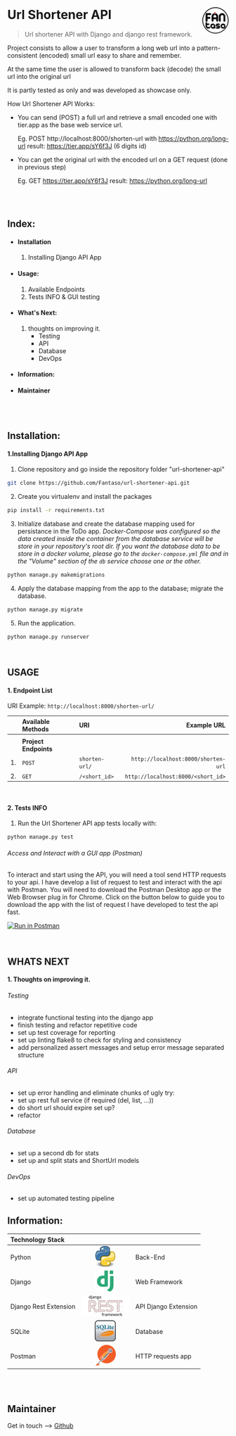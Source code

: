 <!-- logo -->
<a href="https://github.io/fantaso">
<img src="/readme/fantaso.png" align="right" />
</a>

<!-- header -->
<h1 style="text-align: left; margin-top:0px;">
  Url Shortener API
</h1>

> Url shortener API with Django and django rest framework.

<!-- build -->
<!-- [![Build Status][travis-image]][travis-link] -->




Project consists to allow a user to transform a long web url into a
pattern-consistent (encoded) small url easy to share and remember.

At the same time the user is allowed to transform back (decode)
the small url into the original url 

It is partly tested as only and was developed as showcase only.




How Url Shortener API Works:
- You can send (POST) a full url and retrieve a small encoded one with tier.app as the base web service url.

    Eg. POST http://localhost:8000/shorten-url
        with https://python.org/long-url
        result: https://tier.app/sY6f3J (6 digits id)
    
- You can get the original url with the encoded url on a GET request (done in previous step)

    Eg. GET https://tier.app/sY6f3J
        result: https://python.org/long-url
        

<br><br>

## Index:
- #### Installation
    1. Installing Django API App

- #### Usage:
    1. Available Endpoints
    2. Tests INFO & GUI testing

- #### What's Next:
    1. thoughts on improving it.
        - Testing
        - API
        - Database
        - DevOps

- #### Information:
- #### Maintainer


<br><br>


## Installation:
#### 1.Installing Django API App

1. Clone repository and go inside the repository folder "url-shortener-api"
```sh
git clone https://github.com/Fantaso/url-shortener-api.git
```

2. Create you virtualenv and install the packages
```sh
pip install -r requirements.txt
```

3. Initialize database and create the database mapping used for persistance in the ToDo app. _Docker-Compose was configured so the data created inside the container from the database service will be store in your repository's root dir. If you want the database data to be store in a docker volume, please go to the `docker-compose.yml` file and in the "Volume" section of the `db` service  choose one or the other._
```sh
python manage.py makemigrations
```

4. Apply the database mapping from the app to the database; migrate the database.
```sh
python manage.py migrate
```

5. Run the application.
```sh
python manage.py runserver
```


<br>

## USAGE
#### 1. Endpoint List
URI Example: `http://localhost:8000/shorten-url/`


| | Available Methods | URI | Example URL |
| -: | :- | :- | -: |
| | | | |
| | **Project Endpoints** | | |
| 1. | `POST` | `shorten-url/` | `http://localhost:8000/shorten-url` |
| 2. | `GET`  | `/<short_id>` | `http://localhost:8000/<short_id>` |


<br>


#### 2. Tests INFO

1. Run the Url Shortener API app tests locally with:
```sh
python manage.py test
```

###### Access and Interact with a GUI app (Postman)
To interact and start using the API, you will need a tool send HTTP requests to your api. I have develop a list of request to test and interact with the api with Postman. You will need to download the Postman Desktop app or the Web Browser plug in for Chrome. Click on the button below to guide you to download the app with the list of request I have developed to test the api fast.

[![Run in Postman][postman-button-svg]][postman-button-link]

<br>


## WHATS NEXT
#### 1. Thoughts on improving it.

###### Testing
- integrate functional testing into the django app
- finish testing and refactor repetitive code
- set up test coverage for reporting
- set up linting flake8 to check for styling and consistency
- add personalized assert messages and setup error message separated structure
###### API
- set up error handling and eliminate chunks of ugly try:
- set up rest full service (if required (del, list, ...))
- do short url should expire set up?
- refactor
###### Database
- set up a second db for stats
- set up and split stats and ShortUrl models
###### DevOps
- set up automated testing pipeline


## Information:
| Technology Stack |  |  |
| :- | :-: | :- |
| Python                    | ![back-end][python]                   | Back-End |
| Django                    | ![django][django]                     | Web Framework |
| Django Rest Extension     | ![api-extension][django-rest-extension]| API Django Extension |
| SQLite                    | ![database][sqlite]                   | Database |
| Postman                   | ![http request app][postman]          | HTTP requests app |

<br><br>


## Maintainer
Get in touch -–> [Github][github-profile]



<!-- Links -->
<!-- Profiles -->
[github-profile]: https://github.com/fantaso/
[linkedin-profile]: https://www.linkedin.com/
[fantaso]: https://www.fantaso.de/
<!-- Extra -->
[postman-button-svg]:https://run.pstmn.io/button.svg
[postman-button-link]:https://app.getpostman.com/run-collection/62ef5e078ec400e93201


<!-- Repos -->
[github-repo]: https://github.com/Fantaso/url-shortener-api

<!-- Builds -->
[travis-link]: https://travis-ci.org/
[travis-image]: https://travis-ci.org/

<!-- images -->
[python]: readme/python.png
[django]: readme/django.png
[django-rest-extension]: readme/django-rest-extension.png
[sqlite]: readme/sqlite.jpeg
[postman]: readme/postman.png
